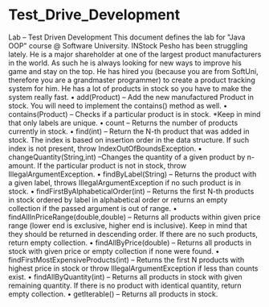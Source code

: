 # Test_Drive_Development
Lab – Test Driven Development
This document defines the lab for "Java OOP" course @ Software University.
INStock
Pesho has been struggling lately. He is a major shareholder at one of the largest product manufacturers in the world. As such he is always looking for new ways to improve his game and stay on the top. He has hired you (because you are from SoftUni, therefore you are a grandmaster programmer) to create a product tracking system for him. He has a lot of products in stock so you have to make the system really fast.
•	add(Product) – Add the new manufactured Product in stock. You will need to implement the contains() method as well.
•	contains(Product) – Checks if a particular product is in stock. *Keep in mind that only labels are unique.
•	count – Returns the number of products currently in stock.
•	find(int) – Return the N-th product that was added in stock. The index is based on insertion order in the data structure. If such index is not present, throw IndexOutOfBoundsException.
•	changeQuantity(String,int) –Changes the quantity of a given product by n-amount. If the particular product is not in stock, throw IllegalArgumentException.
•	findByLabel(String) – Returns the product with a given label, throws IllegalArgumentException if no such product is in stock.
•	findFirstByAlphabeticalOrder(int) – Returns the first N-th products in stock ordered by label in alphabetical order or returns an empty collection if the passed argument is out of range.
•	findAllInPriceRange(double,double) – Returns all products within given price range (lower end is exclusive, higher end is inclusive). Keep in mind that they should be returned in descending order. If there are no such products, return empty collection.
•	findAllByPrice(double) – Returns all products in stock with given price or empty collection if none were found.
•	findFirstMostExpensiveProducts(int) – Returns the first N products with highest price in stock or throw IllegalArgumentException if less than counts exist.
•	findAllByQuantity(int) – Returns all products in stock with given remaining quantity. If there is no product with identical quantity, return empty collection.
•	getIterable<Product>() – Returns all products in stock.
